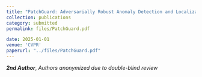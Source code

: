 ```yaml
---
title: "PatchGuard: Adversarially Robust Anomaly Detection and Localization"
collection: publications
category: submitted
permalink: files/PatchGuard.pdf

date: 2025-01-01
venue: 'CVPR'
paperurl: "../files/PatchGuard.pdf"
---
```


***2nd Author***, *Authors anonymized due to double-blind review*